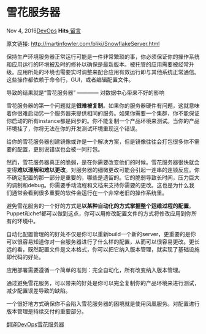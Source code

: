 # 雪花服务器

Nov 4, 2016[DevOps](https://www.duyidong.com/categories/DevOps/) **Hits**[ 留言](https://www.duyidong.com/2016/11/04/翻译-雪花服务器/#comments)

原文链接: http://martinfowler.com/bliki/SnowflakeServer.html

保持生产环境服务器正常运行可能是一件非常繁琐的事，你必须保证你的操作系统和应用运行的环境被及时的修补以确保是最新版本。被托管的应用需要被经常升级。应用所处的环境也需要实时调整来配合应用有效运行即与其他系统正常通信。这些操作都依赖于命令行，GUI，或者编辑配置文件。

导致的结果就是“雪花服务器” ———— 对数据中心带来不好的影响

雪花服务器的第一个问题就是**很难被复制**。如果你的服务器硬件有问题，这就意味着你很难启动另一个服务器来提供相同的服务。如果你需要一个集群，你不能保证你启动的所有instance都是同步的。你不能复制一个产品环境来测试。当你的产品环境挂了，你将无法在你的开发测试环境重现这个错误。

给你的雪花服务器创建镜像或许是一个解决方案，但是镜像往往会打包很多你不需要的配置，更别说错误也会被一同打包。

然而，雪花服务器真正的脆弱，是在你需要改变他们的时候。雪花服务器很快就会变得**难以理解和难以更改**。对服务器的细微更改可能会引起一连串的连锁反应。你不确定配置的那一部分是重要的，哪些是遗留的。它的脆弱导致长时间，压力巨大的调制和debug。你需要手动流程和文档来支持你需要的更改。这也是为什么我们通常会看到很多重要的软件会运行在一个非常老旧的操作系统里。

避免雪花服务的一个好的方式是**以某种自动化的方式掌握整个运维过程的配置**。Puppet和chef都可以做到这点，你可以用修改配置文件的方式将修改应用到你所有的环境中。

自动化配置管理的的好处不仅是你可以重新build一个新的server，更重要的是你可以很容易知道你对一台服务器进行了什么样的配置，从而可以很容易更改。更长远的看，既然配置文件是文本格式，你可以把它纳入版本管理，就实现了基础设施即代码的好处。

应用部署需要遵循一个简单的准则：完全自动化，所有改变纳入版本管理。

通过避免雪花服务，可以带来的好处是你可以完全复制你的产品环境来进行测试，减少配置误差导致的缺陷。

一个很好地方式确保你不会陷入雪花服务器的困境就是使用凤凰服务。对配置进行版本管理是持续交付的重要部分。

[翻译](https://www.duyidong.com/tags/翻译/)[DevOps](https://www.duyidong.com/tags/DevOps/)[雪花服务器](https://www.duyidong.com/tags/雪花服务器/)